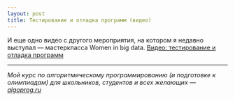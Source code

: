 ```yaml
---
layout: post
title: Тестирование и отладка программ (видео)
---
```


И еще одно видео с другого мероприятия, на котором я недавно выступал —
мастеркласса Women in big data. [Видео: тестирование и отладка программ](https://www.youtube.com/watch?v=8KMMrFrCF7U)

----

*Мой курс по алгоритмическому программированию (и подготовке к олимпиадам) для школьников, студентов и всех желающих — [algoprog.ru](http://algoprog.ru)*
